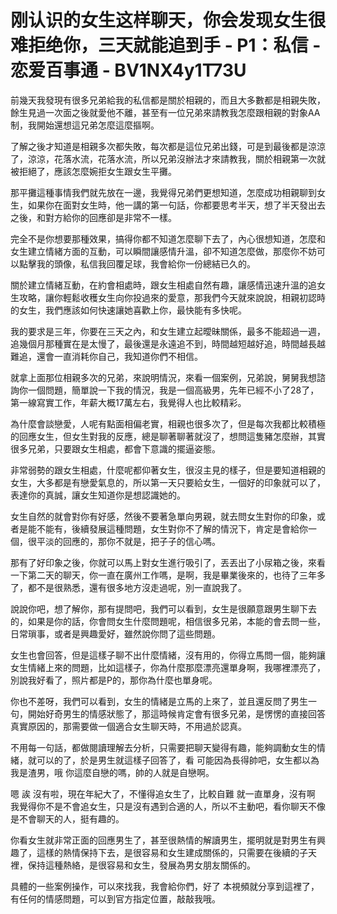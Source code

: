 # 刚认识的女生这样聊天，你会发现女生很难拒绝你，三天就能追到手 - P1：私信 - 恋爱百事通 - BV1NX4y1T73U

前幾天我發現有很多兄弟給我的私信都是關於相親的，而且大多數都是相親失敗，餘生見過一次面之後就愛他不離，甚至有一位兄弟來請教我怎麼跟相親的對象AA制，我開始還想這兄弟怎麼這麼摳啊。

了解之後才知道是相親多次都失敗，每次都是這位兄弟出錢，可是到最後都是涼涼了，涼涼，花落水流，花落水流，所以兄弟沒辦法才來請教我，關於相親第一次就被拒絕了，應該怎麼婉拒女生跟女生平攤。

那平攤這種事情我們就先放在一邊，我覺得兄弟們更想知道，怎麼成功相親聊到女生，如果你在面對女生時，他一講的第一句話，你都要思考半天，想了半天發出去之後，和對方給你的回應卻是非常不一樣。

完全不是你想要那種效果，搞得你都不知道怎麼聊下去了，內心很想知道，怎麼和女生建立情緒方面的互動，可以瞬間讓感情升溫，卻不知道怎麼做，那麼你不妨可以點擊我的頭像，私信我回覆足球，我會給你一份總結已久的。

關於建立情緒互動，在約會相處時，跟女生相處自然有趣，讓感情迅速升溫的追女生攻略，讓你輕鬆收穫女生向你投過來的愛意，那我們今天就來說說，相親初認時的女生，我們應該如何快速讓她喜歡上你，最快能有多快呢。

我的要求是三年，你要在三天之內，和女生建立起曖昧關係，最多不能超過一週，追幾個月那種實在是太慢了，最後還是永遠追不到，時間越短越好追，時間越長越難追，還會一直消耗你自己，我知道你們不相信。

就拿上面那位相親多次的兄弟，來說明情況，來看一個案例，兄弟說，舅舅我想諮詢你一個問題，簡單說一下我的情況，我是一個高級男，先年已經不小了28了，第一線寫實工作，年薪大概17萬左右，我覺得人也比較精彩。

為什麼會談戀愛，人呢有點面相偏老實，相親也很多次了，但是每次我都比較積極的回應女生，但女生對我的反應，總是聊著聊著就沒了，想問這隻豬怎麼辦，其實很多兄弟，只要跟女生相處，都會下意識的擺逼姿態。

非常弱勢的跟女生相處，什麼呢都仰著女生，很沒主見的樣子，但是要知道相親的女生，大多都是有戀愛氣息的，所以第一天只要給女生，一個好的印象就可以了，表達你的真誠，讓女生知道你是想認識她的。

女生自然的就會對你有好感，然後不要著急單向男親，就去問女生對你的印象，或者是能不能有，後續發展這種問題，女生對你不了解的情況下，肯定是會給你一個，很平淡的回應的，那你不就是，把子子的信心嗎。

那有了好印象之後，你就可以馬上對女生進行吸引了，丟丟出了小尿箱之後，來看一下第二天的聊天，你一直在廣州工作嗎，是啊，我是畢業後來的，也待了三年多了，都不是很熟悉，還有很多地方沒走過呢，別一直說我了。

說說你吧，想了解你，那有提問吧，我們可以看到，女生是很願意跟男生聊下去的，如果是你的話，你會問女生什麼問題呢，相信很多兄弟，本能的會去問一些，日常瑣事，或者是興趣愛好，雖然說你問了這些問題。

女生也會回答，但是這樣子聊不出什麼情緒，沒有用的，你得立馬問一個，能夠讓女生情緒上來的問題，比如這樣子，你為什麼那麼漂亮還單身啊，我哪裡漂亮了，別說我好看了，照片都是P的，那你為什麼也單身呢。

你也不差呀，我們可以看到，女生的情緒是立馬的上來了，並且還反問了男生一句，開始好奇男生的情感狀態了，那這時候肯定會有很多兄弟，是愣愣的直接回答真實原因的，那需要做一個適合女生聊天時，不用過於認真。

不用每一句話，都做閱讀理解去分析，只需要把聊天變得有趣，能夠調動女生的情緒，就可以的了，於是男生就這樣子回答了，看 可能因為長得帥吧，女生都以為我是渣男，哦 你這麼自戀的嗎，帥的人就是自戀啊。

嗯 誒 沒有啦，現在年紀大了，不懂得追女生了，比較自難 就一直單身，沒有啊 我覺得你不是不會追女生，只是沒有遇到合適的人，所以不主動吧，看你聊天不像是不會聊天的人，挺有趣的。

你看女生就非常正面的回應男生了，甚至很熱情的解讀男生，擺明就是對男生有興趣了，這樣的熱情保持下去，是很容易和女生建成關係的，只需要在後續的子天裡，保持這種熱絡，是很容易和女生，發展為男女朋友關係的。

具體的一些案例操作，可以來找我，我會給你們，好了 本視頻就分享到這裡了，有任何的情感問題，可以到官方指定位置，敲敲我哦。

